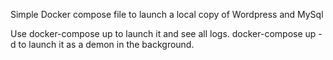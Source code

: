 Simple Docker compose file to launch a local copy of Wordpress and MySql

Use docker-compose up to launch it and see all logs.
docker-compose up -d to launch it as a demon in the background.
